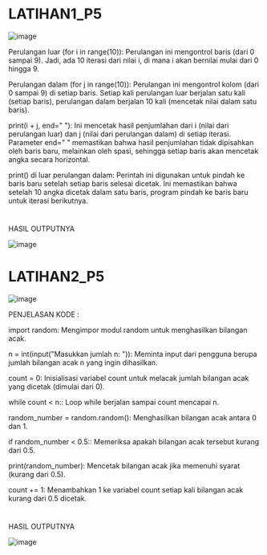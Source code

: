 # LATIHAN1_P5

![image](https://github.com/user-attachments/assets/37001fa5-86ed-45b2-9b0b-328568a73e4c)

Perulangan luar (for i in range(10)):
Perulangan ini mengontrol baris (dari 0 sampai 9). Jadi, ada 10 iterasi dari nilai i, di mana i akan bernilai mulai dari 0 hingga 9.

Perulangan dalam (for j in range(10)):
Perulangan ini mengontrol kolom (dari 0 sampai 9) di setiap baris. Setiap kali perulangan luar berjalan satu kali (setiap baris), perulangan dalam berjalan 10 kali (mencetak nilai dalam satu baris).

print(i + j, end=" "):
Ini mencetak hasil penjumlahan dari i (nilai dari perulangan luar) dan j (nilai dari perulangan dalam) di setiap iterasi. Parameter end=" " memastikan bahwa hasil penjumlahan tidak dipisahkan oleh baris baru, melainkan oleh spasi, sehingga setiap baris akan mencetak angka secara horizontal.

print() di luar perulangan dalam:
Perintah ini digunakan untuk pindah ke baris baru setelah setiap baris selesai dicetak. Ini memastikan bahwa setelah 10 angka dicetak dalam satu baris, program pindah ke baris baru untuk iterasi berikutnya.
#
HASIL OUTPUTNYA

![image](https://github.com/user-attachments/assets/e37545fa-9bdf-412a-81b6-c3b446640dfb)

#

# LATIHAN2_P5

![image](https://github.com/user-attachments/assets/5198d7d4-0bfe-4d33-a665-b5f92288b3d2)

PENJELASAN KODE :

import random:
Mengimpor modul random untuk menghasilkan bilangan acak.

n = int(input("Masukkan jumlah n: ")):
Meminta input dari pengguna berupa jumlah bilangan acak n yang ingin dihasilkan.

count = 0:
Inisialisasi variabel count untuk melacak jumlah bilangan acak yang dicetak (dimulai dari 0).

while count < n::
Loop while berjalan sampai count mencapai n.

random_number = random.random():
Menghasilkan bilangan acak antara 0 dan 1.

if random_number < 0.5::
Memeriksa apakah bilangan acak tersebut kurang dari 0.5.

print(random_number):
Mencetak bilangan acak jika memenuhi syarat (kurang dari 0.5).

count += 1:
Menambahkan 1 ke variabel count setiap kali bilangan acak kurang dari 0.5 dicetak.
#
HASIL OUTPUTNYA

![image](https://github.com/user-attachments/assets/81503d2c-c9fe-4e52-8fdd-7bd674e14b1a)

#
